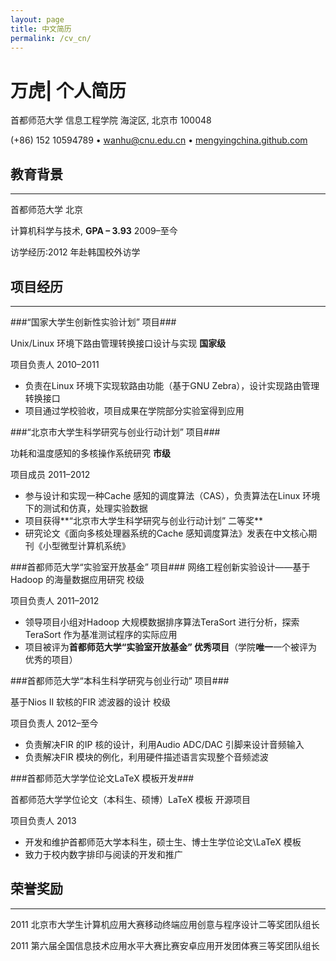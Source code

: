 ```yaml
---
layout: page
title: 中文简历
permalink: /cv_cn/
---
```

# 万虎| 个人简历 #

首都师范大学 信息工程学院 海淀区, 北京市 100048

(+86) 152 10594789 • [wanhu@cnu.edu.cn](mailto:wanhu@cnu.edu.cn) • [mengyingchina.github.com](http://mengyingchina.github.com)

## 教育背景 ##

----------
首都师范大学           										北京

计算机科学与技术, **GPA – 3.93** 						2009–至今

访学经历:2012 年赴韩国校外访学

## 项目经历 ##

----------
###“国家大学生创新性实验计划” 项目###

Unix/Linux 环境下路由管理转换接口设计与实现           **国家级**

项目负责人									  2010–2011

- 负责在Linux 环境下实现软路由功能（基于GNU Zebra），设计实现路由管理转换接口
- 项目通过学校验收，项目成果在学院部分实验室得到应用

###“北京市大学生科学研究与创业行动计划” 项目###

功耗和温度感知的多核操作系统研究 					  **市级**

项目成员										2011–2012

- 参与设计和实现一种Cache 感知的调度算法（CAS），负责算法在Linux 环境下的测试和仿真，处理实验数据
- 项目获得**“北京市大学生科学研究与创业行动计划” 二等奖**
- 研究论文《面向多核处理器系统的Cache 感知调度算法》发表在中文核心期刊《小型微型计算机系统》

###首都师范大学“实验室开放基金” 项目###
网络工程创新实验设计——基于Hadoop 的海量数据应用研究 	校级

项目负责人									2011–2012

- 领导项目小组对Hadoop 大规模数据排序算法TeraSort 进行分析，探索TeraSort 作为基准测试程序的实际应用
- 项目被评为**首都师范大学“实验室开放基金” 优秀项目**（学院**唯一**一个被评为优秀的项目）

###首都师范大学“本科生科学研究与创业行动” 项目###

基于Nios II 软核的FIR 滤波器的设计					校级

项目负责人									2012–至今

- 负责解决FIR 的IP 核的设计，利用Audio ADC/DAC 引脚来设计音频输入
- 负责解决FIR 模块的例化，利用硬件描述语言实现整个音频滤波

###首都师范大学学位论文LaTeX 模板开发###
 
首都师范大学学位论文（本科生、硕博）LaTeX 模板         开源项目

项目负责人                                          2013

- 开发和维护首都师范大学本科生，硕士生、博士生学位论文\LaTeX 模板
- 致力于校内数字排印与阅读的开发和推广

## 荣誉奖励 ##

----------
2011 北京市大学生计算机应用大赛移动终端应用创意与程序设计二等奖团队组长

2011 第六届全国信息技术应用水平大赛比赛安卓应用开发团体赛三等奖团队组长
